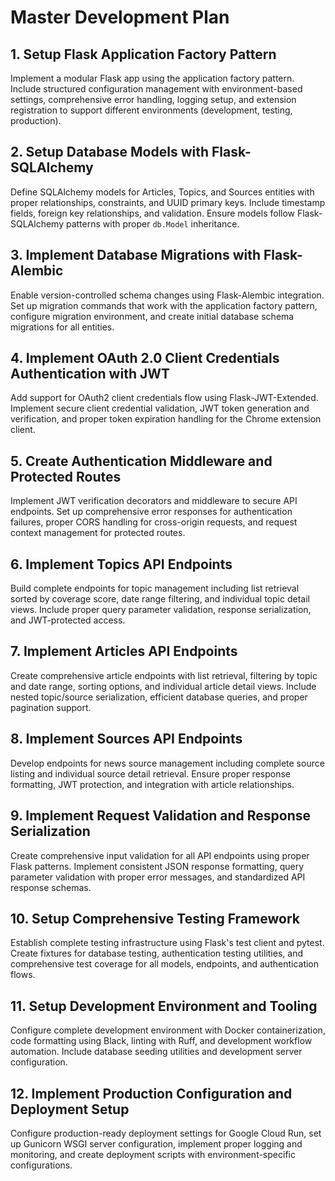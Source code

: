 # Master Development Plan

## 1. Setup Flask Application Factory Pattern
Implement a modular Flask app using the application factory pattern. Include structured configuration management with environment-based settings, comprehensive error handling, logging setup, and extension registration to support different environments (development, testing, production).

## 2. Setup Database Models with Flask-SQLAlchemy
Define SQLAlchemy models for Articles, Topics, and Sources entities with proper relationships, constraints, and UUID primary keys. Include timestamp fields, foreign key relationships, and validation. Ensure models follow Flask-SQLAlchemy patterns with proper `db.Model` inheritance.

## 3. Implement Database Migrations with Flask-Alembic
Enable version-controlled schema changes using Flask-Alembic integration. Set up migration commands that work with the application factory pattern, configure migration environment, and create initial database schema migrations for all entities.

## 4. Implement OAuth 2.0 Client Credentials Authentication with JWT
Add support for OAuth2 client credentials flow using Flask-JWT-Extended. Implement secure client credential validation, JWT token generation and verification, and proper token expiration handling for the Chrome extension client.

## 5. Create Authentication Middleware and Protected Routes
Implement JWT verification decorators and middleware to secure API endpoints. Set up comprehensive error responses for authentication failures, proper CORS handling for cross-origin requests, and request context management for protected routes.

## 6. Implement Topics API Endpoints
Build complete endpoints for topic management including list retrieval sorted by coverage score, date range filtering, and individual topic detail views. Include proper query parameter validation, response serialization, and JWT-protected access.

## 7. Implement Articles API Endpoints  
Create comprehensive article endpoints with list retrieval, filtering by topic and date range, sorting options, and individual article detail views. Include nested topic/source serialization, efficient database queries, and proper pagination support.

## 8. Implement Sources API Endpoints
Develop endpoints for news source management including complete source listing and individual source detail retrieval. Ensure proper response formatting, JWT protection, and integration with article relationships.

## 9. Implement Request Validation and Response Serialization
Create comprehensive input validation for all API endpoints using proper Flask patterns. Implement consistent JSON response formatting, query parameter validation with proper error messages, and standardized API response schemas.

## 10. Setup Comprehensive Testing Framework
Establish complete testing infrastructure using Flask's test client and pytest. Create fixtures for database testing, authentication testing utilities, and comprehensive test coverage for all models, endpoints, and authentication flows.

## 11. Setup Development Environment and Tooling
Configure complete development environment with Docker containerization, code formatting using Black, linting with Ruff, and development workflow automation. Include database seeding utilities and development server configuration.

## 12. Implement Production Configuration and Deployment Setup
Configure production-ready deployment settings for Google Cloud Run, set up Gunicorn WSGI server configuration, implement proper logging and monitoring, and create deployment scripts with environment-specific configurations. 